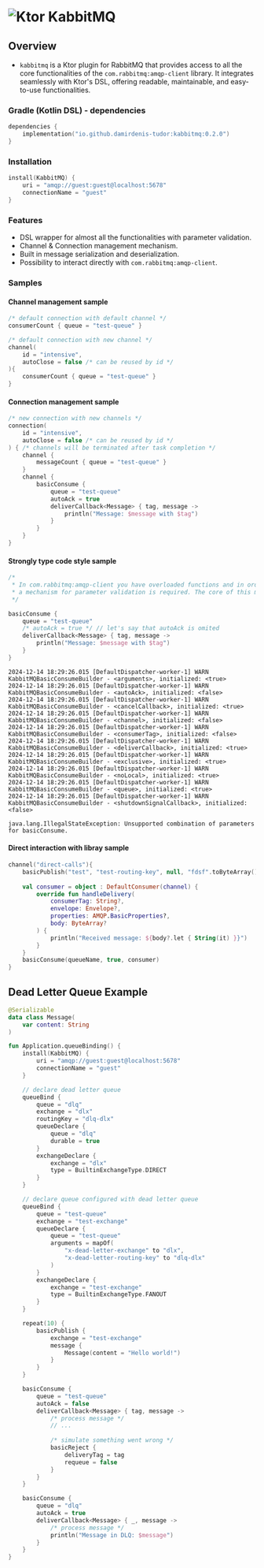 # ![Ktor](https://avatars.githubusercontent.com/u/28214161?s=40&v=4.svg) KabbitMQ

## Overview

- `kabbitmq` is a Ktor plugin for RabbitMQ that provides access to all the core functionalities of the `com.rabbitmq:amqp-client` library. It integrates seamlessly with Ktor's DSL, offering readable, maintainable, and easy-to-use functionalities.


### Gradle (Kotlin DSL) - dependencies

```kotlin
dependencies {
    implementation("io.github.damirdenis-tudor:kabbitmq:0.2.0")
}
```

### Installation

```kotlin
install(KabbitMQ) {
    uri = "amqp://guest:guest@localhost:5678"
    connectionName = "guest"
}
```

### Features
- DSL wrapper for almost all the functionalities with parameter validation. 
- Channel & Connection management mechanism.
- Built in message serialization and deserialization.
- Possibility to interact directly with `com.rabbitmq:amqp-client`.

### Samples

#### Channel management sample
```kotlin
/* default connection with default channel */
consumerCount { queue = "test-queue" }

/* default connection with new channel */
channel(
    id = "intensive",
    autoClose = false /* can be reused by id */ 
){
    consumerCount { queue = "test-queue" }
}
```

#### Connection management sample
```kotlin
/* new connection with new channels */
connection(
    id = "intensive",
    autoClose = false /* can be reused by id */
) { /* channels will be terminated after task completion */
    channel {
        messageCount { queue = "test-queue" }
    }
    channel {
        basicConsume {
            queue = "test-queue"
            autoAck = true
            deliverCallback<Message> { tag, message ->
                println("Message: $message with $tag")
            }
        }
    }
}
```

#### Strongly type code style sample


```kotlin
/* 
 * In com.rabbitmq:amqp-client you have overloaded functions and in order to maintain compatibility with DSL style
 * a mechanism for parameter validation is required. The core of this mechanism is a custom state delegator mechanism.
 */

basicConsume {
    queue = "test-queue"
    /* autoAck = true */ // let's say that autoAck is omited
    deliverCallback<Message> { tag, message ->
        println("Message: $message with $tag")
    }
}
```

```log
2024-12-14 18:29:26.015 [DefaultDispatcher-worker-1] WARN  KabbitMQBasicConsumeBuilder - <arguments>, initialized: <true>
2024-12-14 18:29:26.015 [DefaultDispatcher-worker-1] WARN  KabbitMQBasicConsumeBuilder - <autoAck>, initialized: <false>
2024-12-14 18:29:26.015 [DefaultDispatcher-worker-1] WARN  KabbitMQBasicConsumeBuilder - <cancelCallback>, initialized: <true>
2024-12-14 18:29:26.015 [DefaultDispatcher-worker-1] WARN  KabbitMQBasicConsumeBuilder - <channel>, initialized: <false>
2024-12-14 18:29:26.015 [DefaultDispatcher-worker-1] WARN  KabbitMQBasicConsumeBuilder - <consumerTag>, initialized: <false>
2024-12-14 18:29:26.015 [DefaultDispatcher-worker-1] WARN  KabbitMQBasicConsumeBuilder - <deliverCallback>, initialized: <true>
2024-12-14 18:29:26.015 [DefaultDispatcher-worker-1] WARN  KabbitMQBasicConsumeBuilder - <exclusive>, initialized: <true>
2024-12-14 18:29:26.015 [DefaultDispatcher-worker-1] WARN  KabbitMQBasicConsumeBuilder - <noLocal>, initialized: <true>
2024-12-14 18:29:26.015 [DefaultDispatcher-worker-1] WARN  KabbitMQBasicConsumeBuilder - <queue>, initialized: <true>
2024-12-14 18:29:26.015 [DefaultDispatcher-worker-1] WARN  KabbitMQBasicConsumeBuilder - <shutdownSignalCallback>, initialized: <false>

java.lang.IllegalStateException: Unsupported combination of parameters for basicConsume.
```

#### Direct interaction with libray sample


```kotlin
channel("direct-calls"){
    basicPublish("test", "test-routing-key", null, "fdsf".toByteArray())
    
    val consumer = object : DefaultConsumer(channel) {
        override fun handleDelivery(
            consumerTag: String?,
            envelope: Envelope?,
            properties: AMQP.BasicProperties?,
            body: ByteArray?
        ) {
            println("Received message: ${body?.let { String(it) }}")
        }
    }
    basicConsume(queueName, true, consumer)
}
```


## Dead Letter Queue Example

```kotlin 
@Serializable
data class Message(
    var content: String
)

fun Application.queueBinding() {
    install(KabbitMQ) {
        uri = "amqp://guest:guest@localhost:5678"
        connectionName = "guest"
    }

    // declare dead letter queue
    queueBind {
        queue = "dlq"
        exchange = "dlx"
        routingKey = "dlq-dlx"
        queueDeclare {
            queue = "dlq"
            durable = true
        }
        exchangeDeclare {
            exchange = "dlx"
            type = BuiltinExchangeType.DIRECT
        }
    }

    // declare queue configured with dead letter queue
    queueBind {
        queue = "test-queue"
        exchange = "test-exchange"
        queueDeclare {
            queue = "test-queue"
            arguments = mapOf(
                "x-dead-letter-exchange" to "dlx",
                "x-dead-letter-routing-key" to "dlq-dlx"
            )
        }
        exchangeDeclare {
            exchange = "test-exchange"
            type = BuiltinExchangeType.FANOUT
        }
    }

    repeat(10) {
        basicPublish {
            exchange = "test-exchange"
            message {
                Message(content = "Hello world!")
            }
        }
    }

    basicConsume {
        queue = "test-queue"
        autoAck = false
        deliverCallback<Message> { tag, message ->
            /* process message */
            // ...
            
            /* simulate something went wrong */
            basicReject {
                deliveryTag = tag
                requeue = false
            }
        }
    }

    basicConsume {
        queue = "dlq"
        autoAck = true
        deliverCallback<Message> { _, message ->
            /* process message */
            println("Message in DLQ: $message")
        }
    }
}
```
